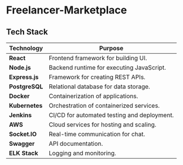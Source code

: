 # Freelancer-Marketplace

## Tech Stack

| Technology         | Purpose                                  |
|---------------------|------------------------------------------|
| **React**          | Frontend framework for building UI.     |
| **Node.js**        | Backend runtime for executing JavaScript.|
| **Express.js**     | Framework for creating REST APIs.        |
| **PostgreSQL**     | Relational database for data storage.    |
| **Docker**         | Containerization of applications.        |
| **Kubernetes**     | Orchestration of containerized services. |
| **Jenkins**        | CI/CD for automated testing and deployment. |
| **AWS**            | Cloud services for hosting and scaling. |
| **Socket.IO**      | Real-time communication for chat.        |
| **Swagger**        | API documentation.                      |
| **ELK Stack**      | Logging and monitoring.                 |
